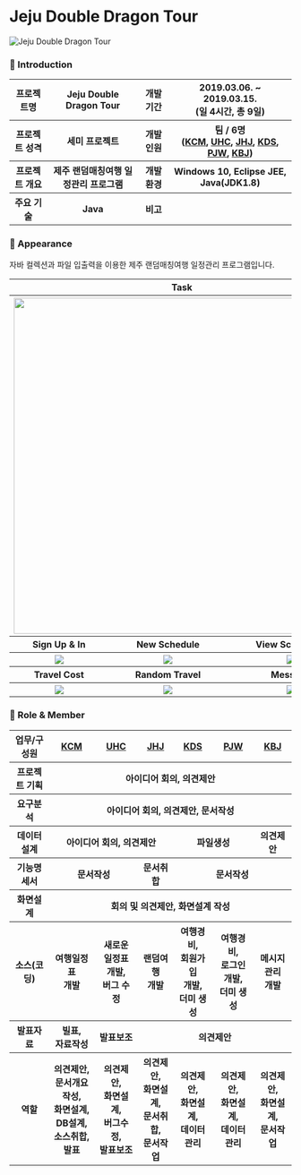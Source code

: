 # Jeju Double Dragon Tour

![Jeju Double Dragon Tour](https://lh3.googleusercontent.com/zYM8Ga_l1m9i_AANkII8awIrFMilcT8-_bB8NPGNtfQAugV4DgOE0ZaoXCf-6OaNEt9rU-lhwZXYtDemSTfKZRq_1yy79Yus-Jc5ih98gTzoMilTh73INbarBIbu1hjF_1UDN_HYrKjMyHYOwCpBNeNZHRXQZvvKmMo2eTmjKFmZ_iIQIRHfPO22ah5I1ZNqQj2utEtBPT4ebBEeo7mEetk6U8msR1W6QOSMQLDSzcSV3UHds_pjo-hS9We5CMf9HyMsyrt4r3Tr_DznfCRZN_JwIZge4mgD8VBphFzc76QDDqu6QKv6rjjX1eZB6qI19XxARHkajGWNK9CKqgFtC4UO7gMur-WbECdpNTRGSVD2Xg28bQdYaglf6pibYj3aiAGybqLby5rGGj0IDbPHWj5mBvuZI_zG-Jp--HtqA4HenE2IVxL92btblWmkMcF5nrbioQOJd_N4LVtyGzypdMmfDximKzrSSQQj9ju9pSAVbCKGetTT6dpN01NG9D2z8oOgxSWgxaBiAP0DWMRoXBAQPJ3Hki4zJ9_lGRU0uhIkXgQcLzu0ItOY6R7FG9k4JmOwNn7wIhOumZDcs4bQRERDUOWmwN_EHkEeQP3q1aU_Xezg7XBEkpO4wl7gVwGJjzEEjN3a_MhWZew_IP1l1gnUKdQ448gxsO5V813EdLTJ1SEP3K4o7DMmmUhDrg=w1454-h969-no "Preview")

### 👋 Introduction

<table>
    <tr>
        <th>프로젝트명</th>
        <th>Jeju Double Dragon Tour</th>
        <th>개발 기간</th>
        <th>2019.03.06. ~ 2019.03.15. <br>(일 4시간, 총 9일)</th>
    </tr>
    <tr>
        <th>프로젝트 성격</th>
        <th>세미 프로젝트</th>
        <th>개발 인원</th>
        <th>팀 / 6명<br>
          (<a href="https://github.com/chanmi-kim">KCM</a>,
          <a href="https://github.com/mygom1171">UHC</a>,
          <a href="https://github.com/heejeen">JHJ</a>,
          <a href="https://github.com/kdsss123">KDS</a>,
          <a href="https://github.com/junwoooo123">PJW</a>,
          <a href="https://github.com/grills14">KBJ</a>)
      </th>
    </tr>
      <tr>
        <th>프로젝트 개요</th>
        <th>제주 랜덤매칭여행 일정관리 프로그램</th>
        <th>개발 환경</th>
        <th>Windows 10, Eclipse JEE, Java(JDK1.8)</th>
    </tr>
        <tr>
        <th>주요 기술</th>
        <th>Java</th>
        <th>비고</th>
        <th> </th>
    </tr>
</table>

### 📼 Appearance

자바 컬렉션과 파일 입출력을 이용한 제주 랜덤매칭여행 일정관리 프로그램입니다.

<table>
    <tr>
        <th colspan="3">Task</th>
    </tr>
    <tr>
        <th colspan="3"><img width="600" src="https://lh3.googleusercontent.com/93GPhwVHyM2sJQWHg4G_Gi3lhX_fp5Xpo6ZS2AnOpvgvwfFvMPanWOks9ERl8kFtVNVc9sey2H5TRGMlHxX6r-oLwd6fjBTZCWVCMiujCw8MAoONCKWIfszo0UkqD5PNrqb7iTJoUk-_873Se2dAxvhBpKhnCOMGoRZ4TuT5z6P5Qm_KqtIAfxu5K0mwlBBwwoqGftQuo0DMPvLA5t-7DpFw1Yi6fy-YY3_ejp0SKqIfDwPoO4WJiQOkHeCXNNDN5ulIXQlkc9jblzo9_WxAAWrGsJKUe63ke6OM3SwCeWEyH8av9N5qM3sV_JLXP4MrDYcw8A1qc9NOWfOumGqWiz9LA6jfFqiMt0z4O7XLYwxWsOc9yfiIopwHUTgJ9-mHZs2HNi0i8AWsRxaqQ4xIzZjWi5jhTwPG_oMFhQMFddD9w9_Zg0z5_7hTG5hFNvRf1_-6jQMFEmZxD_Jr1Osi-wHCfKHGeM6JKJTnvDosfNAkAglwcynimkM0Cd9jgu-pcddpVnQtgrUvIzZoTwjeh0YdvVc_v5V-yKJ7md9FMjzpgdGriBiXLZwiEg0yjIK4AnteZyOqSXtrEgRcz2mqhi8ZsPg1vUZQ4dlT5TgHpW-Ftc0s7mWvHtRCwpp7BpjlVBO6ahGA7wuBfyA5uti1MYZcnFQ4_nMdNoYBVZV9zfWywTyPEvMLseDgImt5Mw=w1280-h720-no"></th>
    </tr>
    <tr>
       <th>Sign Up & In</th>
       <th>New Schedule</th>
       <th>View Schedules</th>
    </tr>
    <tr>
        <th><img src="https://lh3.googleusercontent.com/KyGM2WbveYJhYjHVuq8In_9XPjXRx91q8clkOFnAulM89c-Kag0DRUuS7CIB-Hb3-q86KajDaPc37ifC5ar9hBjyb5vJehXi7fwmbOT_wj5pH12mb_u5ZvYsDJJUyE0pdcN7YviZrqfpVcItEcY7K2UdZWqeuYhML2XFmZTEHEDn0KqHeYWOEphpEB3TTEdmt9qcITm8826txInVaXkNiIys7egbIgE3tdRHIHVaUScAcEpQ0lhflRBk7JRdG4RqqFcVpYGRwp_2QJOfsHynBJi2XHNrG-4EP1atq3dD3OAl2F6ulGZzrk2QFTQuyFovVFVVZ5xU1u2Yy7ezfAeK2Gt4VlRMGx61atBdhgiYFYSccNMp9PzziLklfUCwrYKoMNZyC5mtMPAoVxOlcez4eQnxOo2QB9biaKe6DV_nmb953UPNXfxO3zcY8ctO6QyS_zWCCNFI5XfDtXKr_kHmKlXAGFfLwGWwl5WES63orY_ILbCoU94bjSMp1WNhFrJY5KYhlewB7_xcSP9N8C6JJQjaaBcxsFvAk__hd6OaNToxAI6pl54Rn4tDE7VFTWyhDK7FDmafQBYHvNBhj8WyG1l_vJW03G7Cec1r5SqCzDww5K5GiZVUGO6vxicfR8QAOWLIWoSfajJ8swf85YvyHuVW7RufwnJ9ne4aesQ7w6bPhvGs-TnCqGqDSVOQiQ=w960-h540-no"></th>
        <th><img src="https://lh3.googleusercontent.com/UnNScd9Lokv-H0RyZP3ukuPkVjeI8E3NYJ0IP4Ucxvi6JkouIPdWzuotP1UgstDMEDIw8qIFcNt2rW7zTNBZJdn_JrF07BNsNjzOcMuoeq4Qs8zCJ21QigBCr8IJZ6TubmLxSuPPKWvDxg6b2b_1iP7pQQW2ozkMk9XMexnBCrvxwtbewCegQv3MAZHeYY4t9L8YTrXWGCmGWC4VIHqdDE1DiOj0Epc5FXVHWvlSB2t7Vw04eZC8GPZjugUQ-SJIsMOHYXDaqiKtMh0vbqsNRBQPOkBt-0173rpKuMlGjUe7iGquQgXIueWLY8vCTiVHBkg0dW5aWuwl9yU8RcAXJswdF4NxA5wQWJKzpolu4bDoJM379vrPByxj-BnudsCNvZl56xWwGLW-VRIlnqLIE0E2sT3ROBFu0AdKq-9jzE4N-CeQb5JVX2fcVbs3_yNwEIxKAln5Z_DAoh3EciyMOqcMlpDk1g0wwIH9q9-wVs5iioKGMIZVtOl8N-Uo9biVZSzRd192cF0zrNNUqc-a5BB_OGoS_sMN8XRUBP5SCgN66EcxI5assWU3GfqYaIxWkJwISJAZNAX3ziEoir8uKyuhQwj_g-ukLghH7G_-SK8BeQ8RcpxmZVGu-TEWrxoOQN5VO-00VAKcXWNCTBfTG-PtfcOh1ASZmZWwVZGbT_6TjCITS-VXDnZ5tcBibg=w960-h540-no"></th>
        <th><img src="https://lh3.googleusercontent.com/CHgr_hl6cb8F3L2FbdSGzvggaPvO_9ZgDuRPmd0ElhozWzfMR9PfR7OO8SbFxBdJwIRQv-y-modsuy8Ojmkknk_k6XSWapQQU3lFpxhPznEdcuS2K1-NO5Ab8W7Tq_Dw3SAqwgRdFU0tO7DXgz-XpvtkBcrFALnv76U1Fv2uZsDyZHmNxASr6ib-99-RsdllKgXFEvcPsUp6ttFzJzjzYaIH8jwxyTbRHA3mFLsZgszMKalOIaYGCe7zH_CGp5rgOp9rftcGsqlX_MyAvoliqgHJ1bdeKsUyBINH15Xgi1bkmSqkH7I5D2uXJY4dUGE73_RNpPzF6lWz_ElTvkpMWhb_agGNRHdKgr7D3IOma_gLdVTvtvsV7STlpCPPk7WujqSbdhRCni0COXILdjCJ6x-1uhPda5Kkk76IGkeVWUXcKdtrEJSpCIyET8AhYee5nxrb9dlLB3jQ2bAHIPzaNiFuDomflIcmBTYS9bOJOQyVsZ2lEwJcyO0oUKePlQ0uwqhx4j9DzINyLhkSnFT8-F2LurQAfufThdnO7ubd2YMV_Csu5oF55o6rHZdFh8wImjmgSvAB2lYu3TOyvdKxKJoXk01geExxmvq_CkMZPGeIso1_gkBqB6n_Tl2wdN6Saxz7O_pj2mC3DV9rz8066ajDWJYv1_Szbqb9hIR8FA5jXEKv3NAiI79A-LocLA=w960-h540-no"></th>
    </tr>
      <tr>
       <th>Travel Cost</th>
       <th>Random Travel</th>
       <th>Message</th>
    </tr>
    <tr>
        <th><img src="https://lh3.googleusercontent.com/ev5Do1qkUqwNUYfvb0J9ePaE55PhRil3-i2HRA_qXIa-W4szePQNOUlBZj_00Vwirz46GQTNu_3ouJ4uy9zSGv8DSgCkA4XTWe_oUO1W7KiNOeFhfhrNph-BLEQj9pTdNZdbcDa8IIzzcUA_Xhuc2aAwaDVzAbxUWqYBy-HFFTpWw9tSmIt1wDeCMg0mKuhARHtmGDlkHxhM_dRg4kiCrqT6jobj8fqkuVuG4hUWjp9x1eso0lWjnHhvdvX3rQEdzWMczKNW5fSh1CsdhJbdii64eo6QVBE_hzrO4XmVvliRRpkmQ8bipiAx8_H51oTzqK93mulAg5mMNDaJn4_OvEO9b1Qowa6nN3Yi2NrhBXP8E5GqBG9IrLHcLtNMQ-s8TxHoK7HDsxLL5n2znjXN6noiMZ18y1MbHtARHn9K6zfKoe5ItGzh2Tfnkn6ME-2uTfSwdLX2K7KtUBlPTg8yjV-qgoL604kRt10U_JOWLclkU3nkjGQIKqo9S6sinsPKc-ohruYqKn0-ydNFgOv1S0reN3BsJ8msJ9G_ABvoSbzIBY9sIz1ZfwPDl1ZZIFBWQA4HjgEISwseWkU7aiFK0_BoXdEqFlvVaTXOJZW1lHmNgVInyS4NdSHwMmGtgQ59OtvfxRx3gk6NYtCuQbNCiCS4G783QmNAANBGSVKX8w9koajEjTZYx-3weZYC1g=w960-h540-no"></th>
        <th><img src="https://lh3.googleusercontent.com/3OE8D_yK88LFAiejFFmENVb9XHUsaznV7qihBhARkvpC3Dr7A8zYxhZ0giMlxlNbgtBzHI_6UKDOYMWi3V1Szfl_Tp2M1hW7dMhp1hzk4-8lR7y-z_1K8wXYFXwb3Xllqzj_4htVrz4gP5z4AeOBRkOvx6kKR5is53S3FTr5BVDsuOjjqN4xfGcBItevq10JSscF-mv_vlgpp5ITrf4l7E7ZlLWpoVTMWrD1usDO7ZBgrytJH87aTH6nXVB6uMhA8eOsO96Y0RXo6AvEJ41-Xau8lIkZwGwGhHOOw13NCH3qpOG37jCK-2-ZXqsLD6mcmoBtq38Gxgk1XfOr8DyIiQTQPy5SBlrjEu1gZt3J2CC61N6tC3F7DtDZuNT5cgC_GCQTd-BXypDdqN1AAmetktslUSijZlO6i1w6hplbcf8ygq4urFpnH6ZvXkOy-2ygukyFWQgcJmU7DgtCcJZI96T4d33MHpJw2eE1oyhfyAJvMp3itGbeGKlCm3rKo340xVeB890cnAJdX-wLLEqJaUqHmBxar8DjFtCeko36ut_E49vrfgjp8IVNOBSkcOPUbf1c-WxPskZ8I_tr4tv8brNPoCDmqra6WhCWmExEFFOcfycibMacDQw6Ylbdpx9xtRJ5gRHodS0-fmYC2G3_ZWdJCMdQPLdbt3kNUYHypR0dlQtaJjFtTX1TmbtHjw=w960-h540-no"></th>
        <th><img src="https://lh3.googleusercontent.com/taucagnnhlO_ygPEp5WPuazM2rVRV-fBdA834T_0PTMb473TAs4I8fL1wBxXcOieFWKdwKIlnwGC7_TkWQ3em83Y3cfy5aWgC5pCuhcb2JUZMiXTmPDUkYVDZ0rbSCMYwA5_nyikvjd9-6IyCynYI1v-YIaJDEnpUtySsb5lFddvES91JO_dKM1k10GL3470yYv0qzMkpASkqQHDKUpKcMTBGDyOFeMw3ftOCuIaqjQkJUeEet4UR4BnzYUX_p-JNkQJgZGbAKk6S6tTeZKseHLCfxnKw8gBVeR4EIe-eJWMI-sJNfIjRi3onaZrjYxXNdCRjy4M1GfoFzUN7lUyoG1pWiCaiRUqqsAyEv90XmXRnQibyXzsaTqFrGPJeWeaJKJBaBKW5WJauNg1A0Civ0CmzZnTM3ubkSn14yx_-bGn3TI2e7DKnFuoH88pIYso-ufHgXCVEXg-23qgQT_t3bQxnj-E3SK7FFr4-aE8gg1pN_Qq9Egq7hZ5Hk_ugLs1UrCZIJk-C3-anrXzq3auhJW029wktL4hlgqyLBXanOeaDNOUUQc6gPBYjl5-MVDTJ5M-FnRP8D7AuldEfJS5OcqY7FqCEcALfk99mBv10VR5qNhABXsM3miL3MIIePXv9ryFsJ2_irxOwDo7Kn0pv6AqOTphFpHgLy-PtfMTTqMyij4-r192keznPyHwMg=w960-h540-no"></th>
    </tr>
</table>

### 📑 Role & Member

<table>
    <tr>
        <th>업무/구성원</th>
        <th><a href="https://github.com/chanmi-kim">KCM</a></th>
        <th><a href="https://github.com/mygom1171">UHC</a></th>
        <th><a href="https://github.com/heejeen">JHJ</a></th>
        <th><a href="https://github.com/kdsss123">KDS</a></th>
        <th><a href="https://github.com/junwoooo123">PJW</a></th>
        <th><a href="https://github.com/grills14">KBJ</a></th>
    </tr>
    <tr>
        <th>프로젝트 기획</th>
        <th colspan="6">아이디어 회의, 의견제안</th>
    </tr>
    <tr>
        <th>요구분석</th>
        <th colspan="6">아이디어 회의, 의견제안, 문서작성</th>
    </tr>
    <tr>
        <th>데이터설계</th>
        <th colspan="3">아이디어 회의, 의견제안</th>
        <th colspan="2">파일생성</th>
        <th>의견제안</th>
    </tr>
    <tr>
        <th>기능명세서</th>
        <th colspan="2">문서작성</th>
        <th>문서취합</th>
        <th colspan="3">문서작성</th>
    </tr>
    <tr>
        <th>화면설계</th>
        <th colspan="6">회의 및 의견제안, 화면설계 작성</th>
    </tr>
    <tr>
        <th>소스(코딩)</th>
        <th>여행일정표 <br>개발</th>
        <th>새로운 일정표<br>개발, <br>버그 수정</th>
        <th>랜덤여행 <br>개발</th>
        <th>여행경비, <br>회원가입 <br>개발, <br>더미 생성</th>
        <th>여행경비, <br>로그인 개발, <br>더미 생성</th>
        <th>메시지관리 <br>개발</th>
    </tr>
    <tr>
        <th>발표자료</th>
        <th>빌표, <br>자료작성</th>
        <th>발표보조</th>
        <th colspan="4">의견제안</th>
    </tr>
    <tr>
        <th>역할</th>
        <th>의견제안, <br>문서개요작성, <br>화면설계, <br>DB설계, <br>소스취합, <br>발표</th>
        <th>의견제안, <br>화면설계, <br>버그수정, <br>발표보조</th>
        <th>의견제안, <br>화면설계, <br>문서취합, <br>문서작업</th>
        <th>의견제안, <br>화면설계, <br>데이터 관리</th>
        <th>의견제안, <br>화면설계, <br>데이터 관리</th>
        <th>의견제안, <br>화면설계, <br>문서작업</th>
    </tr>
</table>
